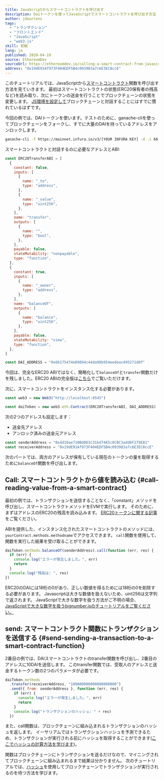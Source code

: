 ```yaml
---
title: JavaScriptからスマートコントラクトを呼び出す
description: Daiトークンを使ってJavaScriptでスマートコントラクトを呼び出す方法
author: jdourlens
tags:
  - "トランザクション"
  - "フロントエンド"
  - "JavaScript"
  - "web3.js"
skill: 初級
lang: ja
published: 2020-04-19
source: EthereumDev
sourceUrl: https://ethereumdev.io/calling-a-smart-contract-from-javascript/
address: "0x19dE91Af973F404EDF5B4c093983a7c6E3EC8ccE"
---
```


このチュートリアルでは、JavaScriptから[スマートコントラクト](/developers/docs/smart-contracts/)関数を呼び出す方法を見ていきます。 最初はスマートコントラクトの状態(ERC20保有者の残高など)を読み取り、次にトークンの送金を行うことでブロックチェーンの状態を変更します。 [JS環境を設定して](/developers/tutorials/set-up-web3js-to-use-ethereum-in-javascript/)ブロックチェーンと対話することにはすでに慣れているはずです。

今回の例では、DAIトークンを使います。テストのために、ganache-cliを使ってブロックチェーンをフォークし、すでに大量のDAIを持っているアドレスをアンロックします。

```bash
ganache-cli -f https://mainnet.infura.io/v3/[YOUR INFURA KEY] -d -i 66 1 --unlock 0x4d10ae710Bd8D1C31bd7465c8CBC3add6F279E81
```

スマートコントラクトと対話するのに必要なアドレスとABI:

```js
const ERC20TransferABI = [
  {
    constant: false,
    inputs: [
      {
        name: "_to",
        type: "address",
      },
      {
        name: "_value",
        type: "uint256",
      },
    ],
    name: "transfer",
    outputs: [
      {
        name: "",
        type: "bool",
      },
    ],
    payable: false,
    stateMutability: "nonpayable",
    type: "function",
  },
  {
    constant: true,
    inputs: [
      {
        name: "_owner",
        type: "address",
      },
    ],
    name: "balanceOf",
    outputs: [
      {
        name: "balance",
        type: "uint256",
      },
    ],
    payable: false,
    stateMutability: "view",
    type: "function",
  },
]

const DAI_ADDRESS = "0x6b175474e89094c44da98b954eedeac495271d0f"
```

今回は、完全なERC20 ABIではなく、簡略化して`balanceOf`と`transfer`関数だけを残しました。ERC20 ABIの完全版は[こちら](https://ethereumdev.io/abi-for-erc20-contract-on-ethereum/)でご覧いただけます。

次に、スマートコントラクトをインスタンス化する必要があります。

```js
const web3 = new Web3("http://localhost:8545")

const daiToken = new web3.eth.Contract(ERC20TransferABI, DAI_ADDRESS)
```

次の2つのアドレスも設定します：

- 送金先アドレス
- アンロック済みの送金元アドレス

```js
const senderAddress = "0x4d10ae710Bd8D1C31bd7465c8CBC3add6F279E81"
const receiverAddress = "0x19dE91Af973F404EDF5B4c093983a7c6E3EC8ccE"
```

次のパートでは、両方のアドレスが保有している現在のトークンの量を取得するために`balanceOf`関数を呼び出します。

## Call: スマートコントラクトから値を読み込む {#call-reading-value-from-a-smart-contract}

最初の例では、トランザクションを送信することなく、「constant」メソッドを呼び出し、スマートコントラクトメソッドをEVMで実行します。 そのために、まずはアドレスのERC20の残高を読み込みます。 [ERC20トークンに関する記事](/developers/tutorials/understand-the-erc-20-token-smart-contract/)をご覧ください。

ABIを提供した、インスタンス化されたスマートコントラクトのメソッドには、`yourContract.methods.methodname`でアクセスできます。 `call`関数を使用して、関数を実行した結果を受け取ることができます。

```js
daiToken.methods.balanceOf(senderAddress).call(function (err, res) {
  if (err) {
    console.log("エラーが発生しました。", err)
    return
  }
  console.log("残高は: ", res)
})
```

ERC20のDAIには18桁の0があり、正しい数値を得るためには18桁の0を削除する必要があります。 Javascriptは大きな数値を扱えないため、uint256は文字列で返されます。 JavaScriptで大きな数字を扱う方法がご不明の場合、[JavaScriptで大きな数字を扱うbignumber.jsのチュートリアルをご覧ください。](https://ethereumdev.io/how-to-deal-with-big-numbers-in-javascript/)

## send: スマートコントラクト関数にトランザクションを送信する {#send-sending-a-transaction-to-a-smart-contract-function}

2番目の例では、DAIスマートコントラクトのtransfer関数を呼び出し、2番目のアドレスに10DAIを送信します。 このtransfer関数では、受取人のアドレスと送金するトークン数の2つのパラメータが必要です。

```js
daiToken.methods
  .transfer(receiverAddress, "100000000000000000000")
  .send({ from: senderAddress }, function (err, res) {
    if (err) {
      console.log("エラーが発生しました。", err)
      return
    }
    console.log("トランザクションのハッシュ: " + res)
  })
```

また、call関数は、ブロックチェーンに組み込まれるトランザクションのハッシュを返します。 イーサリアムではトランザクションハッシュを予測できるため、トランザクションが実行される前にハッシュを取得することができます([ここでハッシュの計算方法を学びます](https://ethereum.stackexchange.com/questions/45648/how-to-calculate-the-assigned-txhash-of-a-transaction))。

関数はブロックチェーンにトランザクションを送るだけなので、マイニングされてブロックチェーンに組み込まれるまで結果は分かりません。 次のチュートリアルでは、[ハッシュ](https://ethereumdev.io/waiting-for-a-transaction-to-be-mined-on-ethereum-with-js/)を使用してブロックチェーンでトランザクションが実行されるのを待つ方法を学びます。
